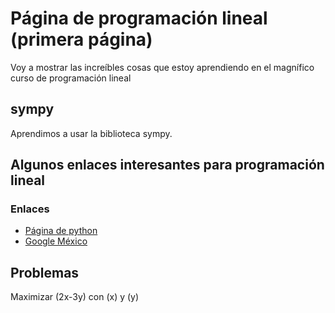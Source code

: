 <script src='https://cdn.mathjax.org/mathjax/latest/MathJax.js?config=TeX-AMS-MML_HTMLorMML'></script>

# Página de programación lineal (primera página)
Voy a mostrar las increíbles cosas que estoy aprendiendo en el magnífico curso de programación lineal

## sympy
Aprendimos a usar la biblioteca sympy.

## Algunos enlaces interesantes para programación lineal
### Enlaces
  - [Página de python](https://www.python.org/)
  - [Google México](https://www.google.com.mx/)


## Problemas
Maximizar \(2x-3y\) con \(x\) y \(y\)